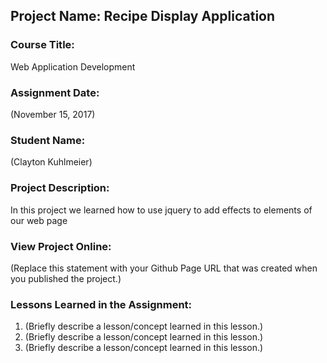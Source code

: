 ## Project Name:  Recipe Display Application

### Course Title:
Web Application Development

### Assignment Date:  
(November 15, 2017)

### Student Name:  
(Clayton Kuhlmeier)

### Project Description:
In this project we learned how to use jquery to add effects to elements of our web page

### View Project Online:
(Replace this statement with your Github Page URL that was created when you 
 published the project.)

### Lessons Learned in the Assignment:
1. (Briefly describe a lesson/concept learned in this lesson.)
2. (Briefly describe a lesson/concept learned in this lesson.)
3. (Briefly describe a lesson/concept learned in this lesson.)

